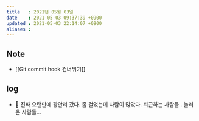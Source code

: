 ```yaml
---
title   : 2021년 05월 03일
date    : 2021-05-03 09:37:39 +0900
updated : 2021-05-03 22:14:07 +0900
aliases : 
---
```

## Note
- [[Git commit hook 건너뛰기]]

## log 
- 🌉 진짜 오랜만에 광안리 갔다. 좀 걸었는데 사람이 많았다. 퇴근하는 사람들...놀러온 사람들...
